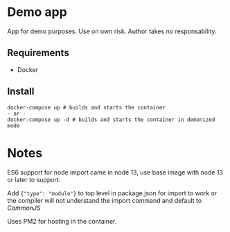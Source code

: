 # Demo app
App for demo purposes. Use on own risk. Author takes no responsability.

## Requirements
* Docker

## Install
```
docker-compose up # builds and starts the container
- or -
docker-compose up -d # builds and starts the container in demonized mode
``` 

# Notes
ES6 support for node import came in node 13, use base image with node 13 or later to support.

Add `{"type": "module"}` to top level in package.json for import to work or the compiler will not understand the import command and default to *CommonJS*

Uses PM2 for hosting in the container.